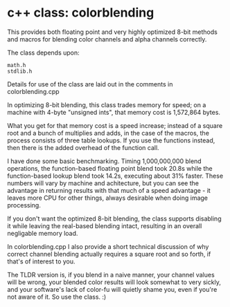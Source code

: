 # c++ class: colorblending

This provides both floating point and very highly optimized 8-bit
methods and macros for blending color channels and alpha channels
correctly.

The class depends upon:

    math.h
    stdlib.h

Details for use of the class are laid out in the comments in
colorblending.cpp

In optimizing 8-bit blending, this class trades memory for speed; on a
machine with 4-byte "unsigned ints", that memory cost is 1,572,864
bytes.

What you get for that memory cost is a speed increase; instead of a
square root and a bunch of multiplies and adds, in the case of the
macros, the process consists of three table lookups. If you use the
functions instead, then there is the added overhead of the function
call.

I have done some basic benchmarking. Timing 1,000,000,000 blend
operations, the function-based floating point blend took 20.8s while the
function-based lookup blend took 14.2s, executing about 31% faster.
These numbers will vary by machine and achitecture, but you can see the
advantage in returning results with that much of a speed advantage - it
leaves more CPU for other things, always desirable when doing image
processing.

If you don't want the optimized 8-bit blending, the class supports
disabling it while leaving the real-based blending intact, resulting in
an overall negligable memory load.

In colorblending.cpp I also provide a short technical discussion of why
correct channel blending actually requires a square root and so forth,
if that's of interest to you.

The TLDR version is, if you blend in a naive manner, your channel
values will be wrong, your blended color results will look somewhat to
very sickly, and your software's lack of color-fu will quietly shame
you, even if you're not aware of it. So use the class. :)
 
